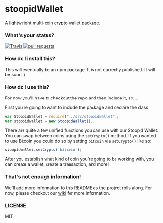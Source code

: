 # stoopidWallet
A lightweight multi-coin crypto wallet package.

### What's your status?
[![Travis](https://travis-ci.org/StoopidCompany/stoopidWallet.svg?branch=master)](https://travis-ci.org/StoopidCompany/stoopidWallet)
[![pull requests](https://img.shields.io/badge/pull%20requests-accepting-brightgreen.svg?style=flat)](https://github.com/StoopidCompany/stoopidWallet/fork)

### How do I install this?
This will eventually be an npm package.  It is not currently published.  It will be soon :)

### How do I use this?
For now you'll have to checkout the repo and then include it, so....

First you're going to want to include the package and declare the class
```javascript
var StoopidWallet = require("../src/stoopidwallet");
var stoopidwallet = new StoopidWallet();
```

There are quite a few unified functions you can use with our Stoopid Wallet.  You can swap between coins using the `setCrypto()` method. If you wanted to use Bitcoin you could do so by setting `bitcoin` via `setCrypto()` like so:
```javascript
stoopidwallet.setCrypto('bitcoin');
```

After you establish what kind of coin you're going to be working with, you can create a wallet, create a transaction, and more! 

### That's not enough information!
We'll add more information to this README as the project rolls along.  For now, please checkout our [wiki](https://github.com/StoopidCompany/stoopidWallet/wiki) for more information.

### LICENSE
MIT

